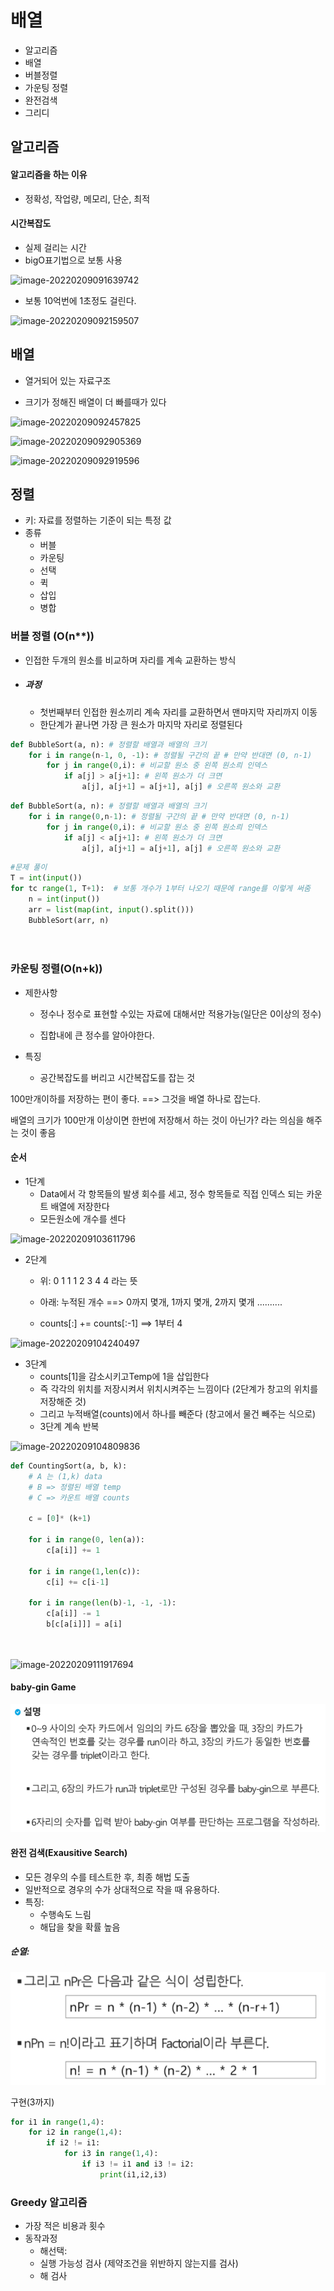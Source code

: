 # 배열

- 알고리즘
- 배열
- 버블정렬
- 가운팅 정렬
- 완전검색
- 그리디



## 알고리즘

#### 알고리즘을 하는 이유

- 정확성, 작업량, 메모리, 단순, 최적



#### 시간복잡도

- 실제 걸리는 시간
- bigO표기법으로 보통 사용

![image-20220209091639742](C:\Users\JHK_ssafy\AppData\Roaming\Typora\typora-user-images\image-20220209091639742.png)

- 보통 10억번에 1초정도 걸린다.

![image-20220209092159507](C:\Users\JHK_ssafy\AppData\Roaming\Typora\typora-user-images\image-20220209092159507.png)



## 배열

- 열거되어 있는 자료구조

- 크기가 정해진 배열이 더 빠를때가 있다

![image-20220209092457825](C:\Users\JHK_ssafy\AppData\Roaming\Typora\typora-user-images\image-20220209092457825.png)



![image-20220209092905369](C:\Users\JHK_ssafy\AppData\Roaming\Typora\typora-user-images\image-20220209092905369.png)

![image-20220209092919596](C:\Users\JHK_ssafy\AppData\Roaming\Typora\typora-user-images\image-20220209092919596.png)



## 정렬

- 키: 자료를 정렬하는 기준이 되는 특정 값
- 종류
  - 버블
  - 카운팅
  - 선택
  - 퀵
  - 삽입
  - 병합

### 버블 정렬 (O(n**))

- 인접한 두개의 원소를 비교하며 자리를 계속 교환하는 방식

- ##### 과정

  - 첫번째부터 인접한 원소끼리 계속 자리를 교환하면서 맨마지막 자리까지 이동
  - 한단계가 끝나면 가장 큰 원소가 마지막 자리로 정렬된다

```python
def BubbleSort(a, n): # 정렬할 배열과 배열의 크기 
    for i in range(n-1, 0, -1): # 정렬될 구간의 끝 # 만약 반대면 (0, n-1)
        for j in range(0,i): # 비교할 원소 중 왼쪽 원소릐 인덱스
            if a[j] > a[j+1]: # 왼쪽 원소가 더 크면
                a[j], a[j+1] = a[j+1], a[j] # 오른쪽 원소와 교환
```

```python
def BubbleSort(a, n): # 정렬할 배열과 배열의 크기 
    for i in range(0,n-1): # 정렬될 구간의 끝 # 만약 반대면 (0, n-1)
        for j in range(0,i): # 비교할 원소 중 왼쪽 원소릐 인덱스
            if a[j] < a[j+1]: # 왼쪽 원소가 더 크면
                a[j], a[j+1] = a[j+1], a[j] # 오른쪽 원소와 교환
```



```python
#문제 풀이
T = int(input())
for tc range(1, T+1):  # 보통 개수가 1부터 나오기 때문에 range를 이렇게 써줌
    n = int(input())
    arr = list(map(int, input().split()))
    BubbleSort(arr, n)
    
    

```





### 카운팅 정렬(O(n+k))

- 제한사항

  - 정수나 정수로 표현할 수있는 자료에 대해서만 적용가능(일단은 0이상의 정수)

  - 집합내에 큰 정수를 알아야한다.

- 특징
  - 공간복잡도를 버리고 시간복잡도를 잡는 것



100만개이하를 저장하는 편이 좋다. ==> 그것을 배열 하나로 잡는다.

배열의 크기가 100만개 이상이면 한번에 저장해서 하는 것이 아닌가? 라는 의심을 해주는 것이 좋음



#### 순서

- 1단계
  - Data에서 각 항목들의 발생 회수를 세고, 정수 항목들로 직접 인덱스 되는 카운트 배열에 저장한다 
  - 모든원소에 개수를 센다

![image-20220209103611796](C:\Users\JHK_ssafy\AppData\Roaming\Typora\typora-user-images\image-20220209103611796.png)

- 2단계

  - 위: 0 1 1 1 2 3 4 4 라는 뜻

  - 아래: 누적된 개수 ==> 0까지 몇개, 1까지 몇개, 2까지 몇개 ..........

  - counts[:] += counts[:-1]   ==> 1부터 4

![image-20220209104240497](C:\Users\JHK_ssafy\AppData\Roaming\Typora\typora-user-images\image-20220209104240497.png)

- 3단계
  - counts[1]을 감소시키고Temp에 1을 삽입한다
  - 즉 각각의 위치를 저장시켜서 위치시켜주는 느낌이다 (2단계가 창고의 위치를 저장해준 것)
  - 그리고 누적배열(counts)에서 하나를 빼준다 (창고에서 물건 빼주는 식으로)
  - 3단계 계속 반복

![image-20220209104809836](C:\Users\JHK_ssafy\AppData\Roaming\Typora\typora-user-images\image-20220209104809836.png)

```python
def CountingSort(a, b, k):
    # A 는 (1,k) data 
    # B => 정렬된 배열 temp
    # C => 카운트 배열 counts
    
    c = [0]* (k+1)
    
    for i in range(0, len(a)):
        c[a[i]] += 1
        
    for i in range(1,len(c)):
        c[i] += c[i-1]
    
    for i in range(len(b)-1, -1, -1):
        c[a[i]] -= 1
        b[c[a[i]]] = a[i]
    
    
```

![image-20220209111917694](C:\Users\JHK_ssafy\AppData\Roaming\Typora\typora-user-images\image-20220209111917694.png)



#### baby-gin Game

![image-20220209140358940](01_Arr.assets/image-20220209140358940.png)

#### 완전 검색(Exausitive Search)

- 모든 경우의 수를 테스트한 후, 최종 해법 도출
- 일반적으로 경우의 수가 상대적으로 작을 때 유용하다.
- 특징:
  - 수행속도 느림
  - 해답을 찾을 확률 높음

##### 순열: 

![image-20220209141606272](01_Arr.assets/image-20220209141606272.png)

구현(3까지)

```python
for i1 in range(1,4):
    for i2 in range(1,4):
        if i2 != i1:
            for i3 in range(1,4):
                if i3 != i1 and i3 != i2:
                    print(i1,i2,i3)
```



### Greedy 알고리즘

- 가장 적은 비용과 횟수
- 동작과정
  - 해선택: 
  - 실행 가능성 검사 (제약조건을 위반하지 않는지를 검사)
  - 해 검사























































